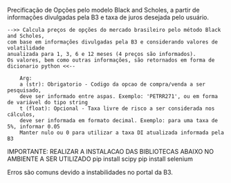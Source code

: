 Precificação de Opções pelo modelo Black and Scholes, a partir de informações divulgadas pela B3 e taxa de juros desejada pelo usuário.

    -->> Calcula preços de opções do mercado brasileiro pelo método Black and Scholes,
    com base em informações divulgadas pela B3 e considerando valores de volatilidade
    anualizada para 1, 3, 6 e 12 meses (4 preços são informados).
    Os valores, bem como outras informações, são retornados em forma de dicionario python <<--
    
        Arg:
        a (str): Obrigatorio - Codigo da opcao de compra/venda a ser pesquisado,
        deve ser informado entre aspas. Exemplo: 'PETRR271', ou em forma de variável do tipo string
        t (float): Opcional - Taxa livre de risco a ser considerada nos cálculos,
        deve ser informada em formato decimal. Exemplo: para uma taxa de 5%, informar 0.05
        Manter nulo ou 0 para utilizar a taxa DI atualizada informada pela B3

IMPORTANTE: REALIZAR A INSTALACAO DAS BIBLIOTECAS ABAIXO NO AMBIENTE A SER UTILIZADO
pip install scipy
pip install selenium

Erros são comuns devido a instabilidades no portal da B3.
